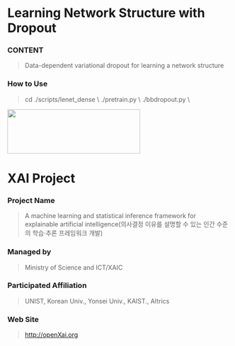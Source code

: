 # Learning Network Structure with Dropout

### **CONTENT**
> Data-dependent variational dropout for learning a network structure
### **How to Use**
> cd ./scripts/lenet_dense \\
> ./pretrain.py \\
> ./bbdropout.py \\

<img src="http://xai.unist.ac.kr/static/img/logos/XAIC_logo.png" width="300" height="100">

# XAI Project

### **Project Name**
> A machine learning and statistical inference framework for explainable artificial intelligence(의사결정 이유를 설명할 수 있는 인간 수준의 학습·추론 프레임워크 개발)
### **Managed by**
> Ministry of Science and ICT/XAIC
### **Participated Affiliation**
> UNIST, Korean Univ., Yonsei Univ., KAIST., AItrics
### **Web Site**
> <http://openXai.org>
